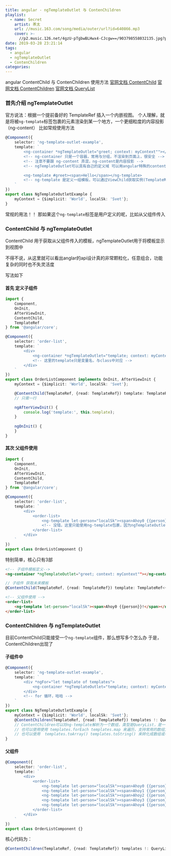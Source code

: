 ```yaml
---
title: angular - ngTemplateOutlet 与 ContenChildren
playlist:
  - name: Secret
    artist: 茶太
    url: //music.163.com/song/media/outer/url?id=640866.mp3
    cover: >-
      //p2.music.126.net/4gzU-pTgbwBLHwx4-CJcgw==/903798558032135.jpg?param=90y90
date: 2019-03-28 23:21:14
tags:
  - angular
  - ngTemplateOutlet
  - ContenChildren
categories:
---
```


angular ContentChild 与 ContenChildren 使用方法
[官网文档 ContentChild](https://www.angular.cn/api/core/ContentChild)
[官网文档 ContentChildren](https://www.angular.cn/api/core/ContentChildren)
[官网文档 QueryList](https://www.angular.cn/api/core/QueryList)

<!-- more -->

### 首先介绍 ngTemplateOutlet 
官方说法：根据一个提前备好的 TemplateRef 插入一个内嵌视图。
个人理解，就是将被<code>ng-template</code>标签包裹的元素渲染到某一个地方，一个更细粒度的内容投影（ng-content）
比如常规使用方法
```ts
@Component({
    selector: 'ng-template-outlet-example',
    template: `
        <ng-container *ngTemplateOutlet="greet; context: myContext""></ng-container>
        <!-- ng-container 只是一个容器，常用与分组，不渲染到页面上，很安全 -->
        <!-- 注意不要跟 ng-content 弄混，ng-content是内容投影 -->
        <!-- ngTemplateOutlet可以具有自己的定义域 可以用angular特殊的content语法来定义；跟vue的作用于插槽作用相同  -->

        <ng-template #greet><span>Hello</span></ng-template>
        <!-- ng-template 是定义一组模板，可以通过ViewChild获取实例(TemplateRef) -->
    `
})
export class NgTemplateOutletExample {
    myContext = {$implicit: 'World', localSk: 'Svet'};
}
```
常规的用法！！
那如果这个<code>ng-template</code>标签是用户定义的呢，比如从父组件传入

### ContentChild 与 ngTemplateOutlet
ContentChild 用于获取从父组件传入的模板，ngTemplateOutlet用于将模板显示到视图中

不得不说，从这里就可以看出anglar的api设计真的非常颗粒化，任意组合，功能复杂的同时也不失灵活度

写法如下
#### 首先 定义子组件
```ts
import {
    Component,
    OnInit,
    AfterViewInit,
    ContentChild,
    TemplateRef
} from '@angular/core';

@Component({
    selector: 'order-list',
    template: `
        <div>
            <ng-container *ngTemplateOutlet="template; context: myContext"></ng-container>
            <!-- 这里的template只是变量名，与class中对应 -->
        </div>
    `
})
export class OrderListComponent implements OnInit, AfterViewInit {
    myContext = {$implicit: 'World', localSk: 'Svet'};

    @ContentChild(TemplateRef, {read: TemplateRef}) template: TemplateRef<{ $implicit: number; timer: number }>;
    // 只需一行

    ngAfterViewInit() {
        console.log('template:', this.template);
    }
    
    ngOnInit() {
    }
}
```
#### 其次 父组件使用
```ts
import {
    Component,
    OnInit,
    AfterViewInit,
    ContentChild,
    TemplateRef
} from '@angular/core';

@Component({
    selector: 'order-list',
    template: `
        <div>
            <order-list>
                <ng-template let-person="localSk"><span>Ahoy0 {{person}}!</span></ng-template>
                <!-- 没错，这里只能使用ng-template包裹，因为ngTemplateOutlet只是获取模板的，如果是组件的话，有更好用的方案-->
            </order-list>
        </div>
    `
})
export class OrderListComponent {}
```
特别简单，核心只有3部
```html
<!-- 子组件模板定义-->
<ng-container *ngTemplateOutlet="greet; context: myContext""></ng-container>
```
```ts
// 子组件 获取未来模板
@ContentChild(TemplateRef, {read: TemplateRef}) template: TemplateRef<{ $implicit: number; timer: number }>;
```
```html
<!-- 父组件使用 -->
<order-list>
    <ng-template let-person="localSk"><span>Ahoy0 {{person}}!</span></ng-template>
</order-list>
```

### ContentChildren 与 ngTemplateOutlet
目前ContentChild只能接受一个<code>ng-template</code>组件，那么想写多个怎么办
于是，ContentChildren出现了

#### 子组件中
```ts
@Component({
    selector: 'ng-template-outlet-example',
    template: `
        <div *ngFor="let template of templates">
            <ng-container *ngTemplateOutlet="template; context: myContext"></ng-container>
        </div>
        <!-- for 循环，哈哈 -->
    `
})
export class NgTemplateOutletExample {
    myContext = {$implicit: 'World', localSk: 'Svet'};
    @ContentChildren(TemplateRef, {read: TemplateRef}) templates !: QueryList<any>;
    // ContentChildren可以将ng-template解析为一个数组，类型是QueryList，是一个塞满TemplateRef的集合，可以使用for of 来遍历
    // 也可以使用使用 templates.forEach templates.map 来遍历，支持常用的数组方法，如：map filte find reduce forEach some
    // 也可以使用  templates.toArray() templates.toString() 来转化成数组或者字符串
}
```
#### 父组件

```ts
@Component({
    selector: 'order-list',
    template: `
        <div>
            <order-list>
                <ng-template let-person="localSk"><span>Ahoy0 {{person}}!</span></ng-template>
                <ng-template let-person="localSk"><span>Ahoy1 {{person}}!</span></ng-template>
                <ng-template let-person="localSk"><span>Ahoy2 {{person}}!</span></ng-template>
                <ng-template let-person="localSk"><span>Ahoy3 {{person}}!</span></ng-template>
                <ng-template let-person="localSk"><span>Ahoy4 {{person}}!</span></ng-template>
            </order-list>
        </div>
    `
})
export class OrderListComponent {}
```
核心代码为：
```ts
@ContentChildren(TemplateRef, {read: TemplateRef}) templates !: QueryList<any>;
```
